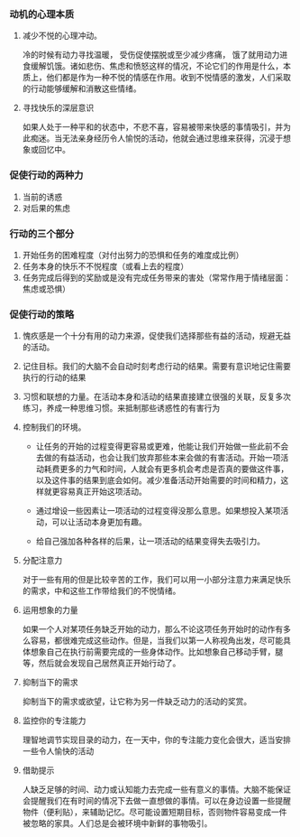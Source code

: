 

### 动机的心理本质
1. 减少不悦的心理冲动。

	冷的时候有动力寻找温暖， 受伤促使摆脱或至少减少疼痛， 饿了就用动力进食缓解饥饿。诸如悲伤、焦虑和愤怒这样的情况，不论它们的作用是什么，本质上，他们都是作为一种不悦的情感在作用。收到不悦情感的激发，人们采取的行动能够缓解和消散这些情绪。


2. 寻找快乐的深层意识

	如果人处于一种平和的状态中，不悲不喜，容易被带来快感的事情吸引，并为此痴迷。当无法亲身经历令人愉悦的活动，他就会通过思维来获得，沉浸于想象或回忆中。
	
### 促使行动的两种力
1. 当前的诱惑
2. 对后果的焦虑

### 行动的三个部分
1. 开始任务的困难程度（对付出努力的恐惧和任务的难度成比例）
2. 任务本身的快乐不不悦程度（或看上去的程度）
3. 任务完成后得到的奖励或是没有完成任务带来的害处（常常作用于情绪层面：焦虑或恐惧）

### 促使行动的策略

1. 愧疚感是一个十分有用的动力来源，促使我们选择那些有益的活动，规避无益的活动。

2. 记住目标。我们的大脑不会自动时刻考虑行动的结果。需要有意识地记住需要执行的行动的结果

3. 习惯和联想的力量。在活动本身和活动的结果直接建立很强的关联，反复多次练习，养成一种思维习惯。来抵制那些诱惑性的有害行为

4. 控制我们的环境。

	- 让任务的开始的过程变得更容易或更难，他能让我们开始做一些此前不会去做的有益活动，也会让我们放弃那些本来会做的有害活动。开始一项活动耗费更多的力气和时间，人就会有更多机会考虑是否真的要做这件事，以及这件事的结果到底会如何。减少准备活动开始需要的时间和精力，这样就更容易真正开始这项活动。
	
	- 通过增设一些因素让一项活动的过程变得没那么意思。如果想投入某项活动，可以让活动本身更加有趣。
	
	- 给自己强加各种各样的后果，让一项活动的结果变得失去吸引力。
	
5. 分配注意力

	对于一些有用的但是比较辛苦的工作，我们可以用一小部分注意力来满足快乐的需求，中和这些工作带给我们的不悦情绪。
	
6. 运用想象的力量

	如果一个人对某项任务缺乏开始的动力，那么不论这项任务开始时的动作有多么容易，都很难完成这些动作。但是，当我们以第一人称视角出发，尽可能具体想象自己在执行前需要完成的一些身体动作。比如想象自己移动手臂，腿等，然后就会发现自己居然真正开始行动了。
	
7. 抑制当下的需求

	抑制当下的需求或欲望，让它称为另一件缺乏动力的活动的奖赏。
	
8. 监控你的专注能力

	理智地调节实现目录的动力，在一天中，你的专注能力变化会很大，适当安排一些令人愉快的活动
	
9. 借助提示

	人缺乏足够的时间、动力或认知能力去完成一些有意义的事情。大脑不能保证会提醒我们在有时间的情况下去做一直想做的事情。可以在身边设置一些提醒物件（便利贴），来辅助记忆。尽可能设置短期目标，否则物件容易变成一件被忽略的家具。人们总是会被环境中新鲜的事物吸引。